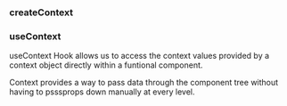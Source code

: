 ### createContext

### useContext

useContext Hook allows us to access the context values provided by a context object directly within a funtional component.

Context provides a way to pass data through the component tree without having to psssprops down manually at every level.

